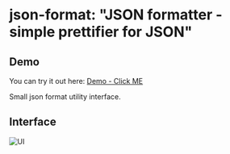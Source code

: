 # json-format: "JSON formatter - simple prettifier for JSON"

## Demo
You can try it out here: [Demo - Click ME](https://andreilucaci.github.io/json-format/)

Small json format utility interface.


## Interface

![UI](https://i.imgur.com/URc1fOJ.png)



